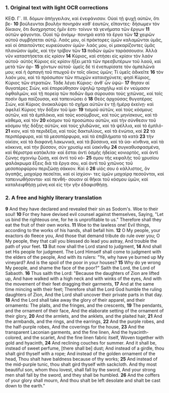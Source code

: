 ### 1. Original text with light OCR corrections

ΚΕΦ. Γ΄. ΙΙΙ.
δόμων ἀπήγγειλαν, καὶ ἐνεφάνισαν. Οὐαὶ τῇ ψυχῇ αὐτῶν, ὅτι βε- **10**
βούλευνται βουλὴν πονηρὰν καθ᾽ ἑαυτῶν, εἴπαντες· δήσωμεν τὸν
δίκαιον, ὅτι δυσχρηστος ἡμῖν ἐστι· τοίνυν τὰ γενήματα τῶν ἔργων **11**
αὐτῶν φάγονται. Οὐαὶ τῷ ἀνόμῳ· πονηρὰ κατὰ τὰ ἔργα τῶν **12**
χειρῶν αὐτοῦ συμβήσεται αὐτῷ. Λαός μου, οἱ πράκτορες ὑμῶν
καλαμῶνται ὑμᾶς, καὶ οἱ ἀπαιτοῦντες κυριεύουσιν ὑμῶν· λαός
μου, οἱ μακαρίζοντες ὑμᾶς πλανῶσιν ὑμᾶς, καὶ τὴν τρίβον τῶν **13**
ποδῶν ὑμῶν ταράσσουσιν. Ἀλλὰ νῦν καταστήσεται εἰς κρίσιν **14**
Κύριος, καὶ στήσει εἰς κρίσιν τὸν λαὸν αὐτοῦ· αὐτὸς Κύριος εἰς
κρίσιν ἥξει μετὰ τῶν πρεσβυτέρων τοῦ λαοῦ, καὶ μετὰ τῶν ἀρ- **15**
χόντων αὐτοῦ· ὑμεῖς δὲ τί ἐνεπυρίσατε τὸν ἀμπελῶνά μου; καὶ
ἡ ἀρπαγὴ τοῦ πτωχοῦ ἐν τοῖς οἴκοις ὑμῶν; Τί ὑμεῖς ἀδικεῖτε **16**
τὸν λαόν μου, καὶ τὸ πρόσωπον τῶν πτωχῶν καταισχύνετε; φησὶ
Κύριος, Κύριος τῶν στρατιῶν. Τάδε λέγει Κύριος· ἀνθ᾽ ὧν ὑψώ- **17**
θησαν αἱ θυγατέρες Σιὼν, καὶ ἐπορεύθησαν ὑψηλῷ τραχήλῳ καὶ
ἐν νεύμασιν ὀφθαλμῶν, καὶ τῇ πορείᾳ τῶν ποδῶν ἅμα σύρουσαι
τοὺς χιτῶνας, καὶ τοῖς ποσὶν ἅμα παίζουσαι, καὶ ταπεινώσει ὁ **18**
Θεὸς ἀρχούσας θυγατέρας Σιὼν, καὶ Κύριος ἀνακαλύψει τὸ σχῆμα
αὐτῶν ἐν τῇ ἡμέρᾳ ἐκείνῃ· καὶ ἀφελεῖ Κύριος τὴν δόξαν τοῦ ἱμα- **19**
τισμοῦ αὐτῶν, καὶ τοὺς κόσμους αὐτῶν, καὶ τὰ ἐμπλόκια, καὶ
τοὺς κοσύμβους, καὶ τοὺς μηνίσκους, καὶ τὸ κάθεμα, καὶ τὸν **20**
κόσμον τοῦ προσώπου αὐτῶν, καὶ τὴν σύνθεσιν τοῦ κόσμου τῆς
δόξης αὐτῶν, καὶ τοὺς χλιδῶνας, καὶ τὰ ψέλλια, καὶ τὸ ἐμπλό- **21**
κιον, καὶ τὰ περιδέξια, καὶ τοὺς δακτυλίους, καὶ τὰ ἐνώτια, καὶ **22**
τὰ περιπόρφυρα, καὶ τὰ μεσοπόρφυρα, καὶ τὰ ἐπιβλήματα τὰ κατὰ **23**
τὴν οἰκίαν, καὶ τὰ διαφανῆ λακωνικά, καὶ τὰ βύσσινα, καὶ τὰ ὑα-
κίνθινα, καὶ τὰ κόκκινα, καὶ τὴν βύσσον, σὺν χρυσίῳ καὶ ὑακίνθῳ **24**
συγκαθυσφασμένα, καὶ θέριστρα κατάκλιτα· καὶ ἔσται ἀντὶ ὀσμῆς
ἡδείας κονιορτὸς, καὶ ἀντὶ ζώνης σχοινίῳ ζώσῃ, καὶ ἀντὶ τοῦ κό- **25**
σμου τῆς κεφαλῆς τοῦ χρυσίου φαλάκρωμα ἕξεις διὰ τὰ ἔργα σου,
καὶ ἀντὶ τοῦ χιτῶνος τοῦ μεσοπορφύρου περιζώσῃ σάκκον. Καὶ ὁ **26**
υἱός σου ὁ κάλλιστος, ὃν ἀγαπᾷς, μαχαίρᾳ πεσεῖται, καὶ οἱ ἰσχύον-
τες ὑμῶν μαχαίρᾳ πεσοῦνται, καὶ ταπεινωθήσονται· καὶ πενθή-
σουσιν αἱ θῆκαι τοῦ κόσμου ὑμῶν, καὶ καταλειφθήσῃ μόνη καὶ εἰς
τὴν γῆν ἐδαφισθήσῃ.

### 2. A free and highly literary translation

**9** And they have declared and revealed their sin as Sodom's.
Woe to their soul!
**10** For they have devised evil counsel against themselves,
Saying, "Let us bind the righteous one, for he is unprofitable to us."
Therefore shall they eat the fruit of their own works.
**11** Woe to the lawless one! Evil things, according to the works of his hands, shall befall him.
**12** O My people, your exactors do fleece you,
And those that demand tribute do rule over you;
O My people, they that call you blessed do lead you astray,
And trouble the path of your feet.
**13** But now shall the Lord stand to judgment,
**14** And shall set His people for judgment.
The Lord Himself shall come to judgment with the elders of the people,
And with its rulers:
"Ye, why have ye burned up My vineyard?
And is the spoil of the poor in your houses?
**15** Why do ye wrong My people, and shame the face of the poor?"
Saith the Lord, the Lord of Sabaoth.
**16** Thus saith the Lord:
"Because the daughters of Zion are lifted up,
And have walked with a high neck and with winks of the eyes,
And with the movement of their feet dragging their garments,
**17** And at the same time mincing with their feet;
Therefore shall the Lord God humble the ruling daughters of Zion,
And the Lord shall uncover their private parts in that day.
**18** And the Lord shall take away the glory of their apparel, and their ornaments:
The plaits, and the fringes, and the crescents,
**19** The pendants, and the ornament of their face,
And the elaborate setting of the ornament of their glory,
**20** And the armlets, and the anklets, and the plaited hair,
**21** And the armbands, and the rings, and the earrings,
**22** And the purple robes, and the half-purple robes,
And the coverings for the house,
**23** And the transparent Laconian garments, and the fine linen,
And the hyacinth-colored, and the scarlet,
And the fine linen fabric itself,
Woven together with gold and hyacinth,
**24** And reclining couches for summer.
And it shall be, instead of sweet perfume, [there shall be] dust;
And instead of a girdle, thou shalt gird thyself with a rope;
And instead of the golden ornament of the head,
Thou shalt have baldness because of thy works;
**25** And instead of the mid-purple tunic, thou shalt gird thyself with sackcloth.
And thy most beautiful son, whom thou lovest, shall fall by the sword,
And your strong men shall fall by the sword, and they shall be humbled.
**26** And the coffers of your glory shall mourn,
And thou shalt be left desolate and shalt be cast down to the earth."